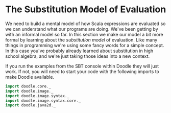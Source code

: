 # The Substitution Model of Evaluation

We need to build a mental model of how Scala expressions are evaluated so we can understand what our programs are doing.
We've been getting by with an informal model so far. 
In this section we make our model a bit more formal by learning about the *substitution model* of evaluation.
Like many things in programming we're using some fancy words for a simple concept.
In this case you've probably already learned about substitution in high school algebra, and we're just taking those ideas into a new context.

<div class="callout callout-info">
If you run the examples from the SBT console within Doodle they will just work. If not, you will need to start your code with the following imports to make Doodle available.

```scala mdoc:silent
import doodle.core._
import doodle.image._
import doodle.image.syntax._
import doodle.image.syntax.core._
import doodle.java2d._
```
</div>
